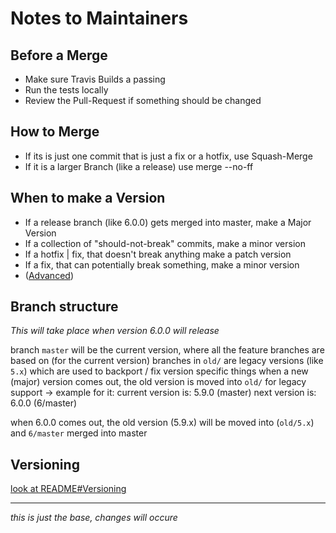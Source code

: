 # Notes to Maintainers

## Before a Merge

- Make sure Travis Builds a passing
- Run the tests locally
- Review the Pull-Request if something should be changed

## How to Merge

* If its is just one commit that is just a fix or a hotfix, use Squash-Merge
* If it is a larger Branch (like a release) use merge --no-ff

## When to make a Version

* If a release branch (like 6.0.0) gets merged into master, make a Major Version
* If a collection of "should-not-break" commits, make a minor version
* If a hotfix | fix, that doesn't break anything make a patch version
* If a fix, that can potentially break something, make a minor version
* ([Advanced](https://semver.org))

## Branch structure

*This will take place when version 6.0.0 will release*

branch `master` will be the current version, where all the feature branches are based on (for the current version)
branches in `old/` are legacy versions (like `5.x`) which are used to backport / fix version specific things
when a new (major) version comes out, the old version is moved into `old/` for legacy support
-> example for it:
  current version is: 5.9.0 (master)
  next version is: 6.0.0 (6/master)
  
  when 6.0.0 comes out, the old version (5.9.x) will be moved into (`old/5.x`) and `6/master` merged into master

## Versioning

[look at README#Versioning](../README.md#versioning)

---
*this is just the base, changes will occure*
